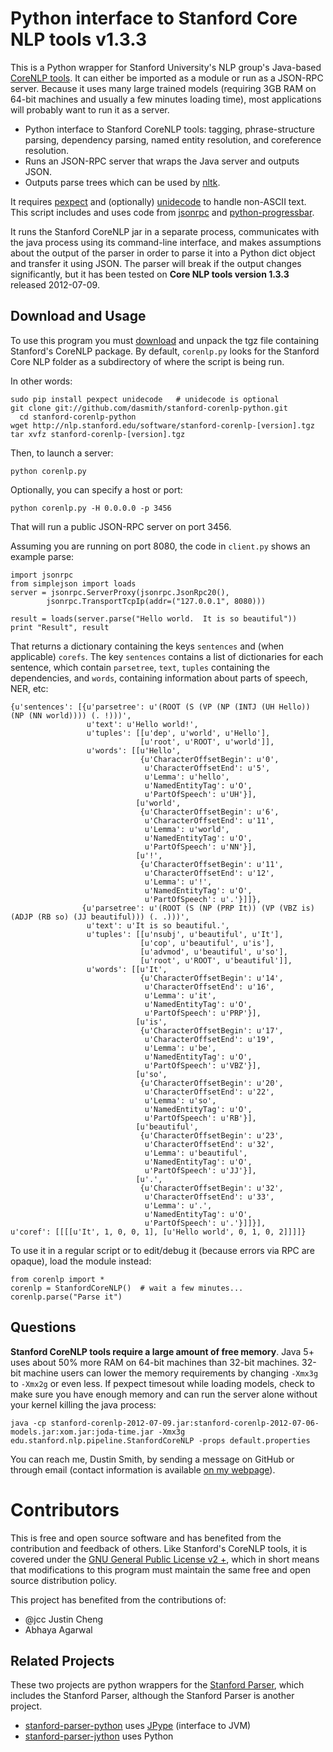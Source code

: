 # Python interface to Stanford Core NLP tools v1.3.3

This is a Python wrapper for Stanford University's NLP group's Java-based [CoreNLP tools](http://nlp.stanford.edu/software/corenlp.shtml).  It can either be imported as a module or run as a JSON-RPC server. Because it uses many large trained models (requiring 3GB RAM on 64-bit machines and usually a few minutes loading time), most applications will probably want to run it as a server.


   * Python interface to Stanford CoreNLP tools: tagging, phrase-structure parsing, dependency parsing, named entity resolution, and coreference resolution.
   * Runs an JSON-RPC server that wraps the Java server and outputs JSON.
   * Outputs parse trees which can be used by [nltk](http://nltk.googlecode.com/svn/trunk/doc/howto/tree.html).


It requires [pexpect](http://www.noah.org/wiki/pexpect) and (optionally) [unidecode](http://pypi.python.org/pypi/Unidecode) to handle non-ASCII text.  This script includes and uses code from [jsonrpc](http://www.simple-is-better.org/rpc/) and [python-progressbar](http://code.google.com/p/python-progressbar/).

It runs the Stanford CoreNLP jar in a separate process, communicates with the java process using its command-line interface, and makes assumptions about the output of the parser in order to parse it into a Python dict object and transfer it using JSON.  The parser will break if the output changes significantly, but it has been tested on **Core NLP tools version 1.3.3** released 2012-07-09.

## Download and Usage 

To use this program you must [download](http://nlp.stanford.edu/software/corenlp.shtml#Download) and unpack the tgz file containing Stanford's CoreNLP package.  By default, `corenlp.py` looks for the Stanford Core NLP folder as a subdirectory of where the script is being run.

In other words: 

    sudo pip install pexpect unidecode   # unidecode is optional
    git clone git://github.com/dasmith/stanford-corenlp-python.git
	  cd stanford-corenlp-python
    wget http://nlp.stanford.edu/software/stanford-corenlp-[version].tgz
    tar xvfz stanford-corenlp-[version].tgz

Then, to launch a server:

    python corenlp.py

Optionally, you can specify a host or port:

    python corenlp.py -H 0.0.0.0 -p 3456

That will run a public JSON-RPC server on port 3456.

Assuming you are running on port 8080, the code in `client.py` shows an example parse: 

    import jsonrpc
    from simplejson import loads
    server = jsonrpc.ServerProxy(jsonrpc.JsonRpc20(),
            jsonrpc.TransportTcpIp(addr=("127.0.0.1", 8080)))

    result = loads(server.parse("Hello world.  It is so beautiful"))
    print "Result", result

That returns a dictionary containing the keys `sentences` and (when applicable) `corefs`. The key `sentences` contains a list of dictionaries for each sentence, which contain `parsetree`, `text`, `tuples` containing the dependencies, and `words`, containing information about parts of speech, NER, etc:

	{u'sentences': [{u'parsetree': u'(ROOT (S (VP (NP (INTJ (UH Hello)) (NP (NN world)))) (. !)))',
	                 u'text': u'Hello world!',
	                 u'tuples': [[u'dep', u'world', u'Hello'],
	                             [u'root', u'ROOT', u'world']],
	                 u'words': [[u'Hello',
	                             {u'CharacterOffsetBegin': u'0',
	                              u'CharacterOffsetEnd': u'5',
	                              u'Lemma': u'hello',
	                              u'NamedEntityTag': u'O',
	                              u'PartOfSpeech': u'UH'}],
	                            [u'world',
	                             {u'CharacterOffsetBegin': u'6',
	                              u'CharacterOffsetEnd': u'11',
	                              u'Lemma': u'world',
	                              u'NamedEntityTag': u'O',
	                              u'PartOfSpeech': u'NN'}],
	                            [u'!',
	                             {u'CharacterOffsetBegin': u'11',
	                              u'CharacterOffsetEnd': u'12',
	                              u'Lemma': u'!',
	                              u'NamedEntityTag': u'O',
	                              u'PartOfSpeech': u'.'}]]},
	                {u'parsetree': u'(ROOT (S (NP (PRP It)) (VP (VBZ is) (ADJP (RB so) (JJ beautiful))) (. .)))',
	                 u'text': u'It is so beautiful.',
	                 u'tuples': [[u'nsubj', u'beautiful', u'It'],
	                             [u'cop', u'beautiful', u'is'],
	                             [u'advmod', u'beautiful', u'so'],
	                             [u'root', u'ROOT', u'beautiful']],
	                 u'words': [[u'It',
	                             {u'CharacterOffsetBegin': u'14',
	                              u'CharacterOffsetEnd': u'16',
	                              u'Lemma': u'it',
	                              u'NamedEntityTag': u'O',
	                              u'PartOfSpeech': u'PRP'}],
	                            [u'is',
	                             {u'CharacterOffsetBegin': u'17',
	                              u'CharacterOffsetEnd': u'19',
	                              u'Lemma': u'be',
	                              u'NamedEntityTag': u'O',
	                              u'PartOfSpeech': u'VBZ'}],
	                            [u'so',
	                             {u'CharacterOffsetBegin': u'20',
	                              u'CharacterOffsetEnd': u'22',
	                              u'Lemma': u'so',
	                              u'NamedEntityTag': u'O',
	                              u'PartOfSpeech': u'RB'}],
	                            [u'beautiful',
	                             {u'CharacterOffsetBegin': u'23',
	                              u'CharacterOffsetEnd': u'32',
	                              u'Lemma': u'beautiful',
	                              u'NamedEntityTag': u'O',
	                              u'PartOfSpeech': u'JJ'}],
	                            [u'.',
	                             {u'CharacterOffsetBegin': u'32',
	                              u'CharacterOffsetEnd': u'33',
	                              u'Lemma': u'.',
	                              u'NamedEntityTag': u'O',
	                              u'PartOfSpeech': u'.'}]]}],
	u'coref': [[[[u'It', 1, 0, 0, 1], [u'Hello world', 0, 1, 0, 2]]]]}
    
To use it in a regular script or to edit/debug it (because errors via RPC are opaque), load the module instead:

    from corenlp import *
    corenlp = StanfordCoreNLP()  # wait a few minutes...
    corenlp.parse("Parse it")

<!--

## Adding WordNet

Note: wordnet doesn't seem to be supported using this approach.  Looks like you'll need Java.

Download WordNet-3.0 Prolog:  http://wordnetcode.princeton.edu/3.0/WNprolog-3.0.tar.gz
tar xvfz WNprolog-3.0.tar.gz 

-->


## Questions 

**Stanford CoreNLP tools require a large amount of free memory**.  Java 5+ uses about 50% more RAM on 64-bit machines than 32-bit machines.  32-bit machine users can lower the memory requirements by changing `-Xmx3g` to `-Xmx2g` or even less.
If pexpect timesout while loading models, check to make sure you have enough memory and can run the server alone without your kernel killing the java process:

	java -cp stanford-corenlp-2012-07-09.jar:stanford-corenlp-2012-07-06-models.jar:xom.jar:joda-time.jar -Xmx3g edu.stanford.nlp.pipeline.StanfordCoreNLP -props default.properties

You can reach me, Dustin Smith, by sending a message on GitHub or through email (contact information is available [on my webpage](http://web.media.mit.edu/~dustin)).


# Contributors

This is free and open source software and has benefited from the contribution and feedback of others.  Like Stanford's CoreNLP tools, it is covered under the [GNU General Public License v2 +](http://www.gnu.org/licenses/gpl-2.0.html), which in short means that modifications to this program must maintain the same free and open source distribution policy.

This project has benefited from the contributions of:

  * @jcc Justin Cheng 
  * Abhaya Agarwal

## Related Projects

These two projects are python wrappers for the [Stanford Parser](http://nlp.stanford.edu/software/lex-parser.shtml), which includes the Stanford Parser, although the Stanford Parser is another project.
  - [stanford-parser-python](http://projects.csail.mit.edu/spatial/Stanford_Parser) uses [JPype](http://jpype.sourceforge.net/) (interface to JVM)
  - [stanford-parser-jython](http://blog.gnucom.cc/2010/using-the-stanford-parser-with-jython/) uses Python

